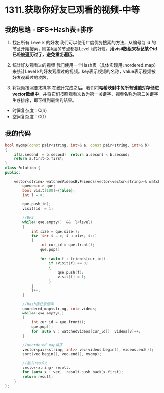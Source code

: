 # 1311.获取你好友已观看的视频-中等





## 我的思路 - BFS+Hash表+排序

1. 找出所有 Level k 的好友
   我们可以使用广度优先搜索的方法，从编号为 id 的节点开始搜索，则第k层的节点都是Level k的好友。**用visit数组来标记某个id已经被遍历过了，避免重复遍历。**

2. 统计好友观看过的视频
   我们使用一个Hash表（具体实现用unordered_map）来统计Level k的好友观看过的视频。key表示视频的名称，value表示视频被好友观看过的次数。
3. 将视频按照要求排序
   在统计完成之后，我们将**哈希映射中的所有键值对存储进vector数组中**，并将它们按照观看次数为第一关键字、视频名称为第二关键字生序排序，即可得到最终的结果。

- 时间复杂度：O(n)
- 空间复杂度：O(1)

## 我的代码

```c++
bool mycmp(const pair<string, int>& a, const pair<string, int>& b)
{
    if(a.second != b.second)  return a.second < b.second;
    return a.first<b.first;
}
class Solution {
public:

    vector<string> watchedVideosByFriends(vector<vector<string>>& watchedVideos, vector<vector<int>>& friends, int id, int level) {
        queue<int> que;
        bool visit[100]={false};
        int l = 0;

        que.push(id);
        visit[id] = 1;
        
        //BFS
        while(!que.empty()  &&  l<level)
        {
            int size = que.size();
            for (int i = 0; i < size; i++)
            {
                int cur_id = que.front();
                que.pop();
                
                for (auto f : friends[cur_id])
                    if (visit[f] == 0)
                    {
                        que.push(f);
                        visit[f] = 1;
                    }
            }
            l++;
        }

        //hash表记录频率
        unordered_map<string, int> videos;
        while(!que.empty())
        {
            int cur_id = que.front();
            que.pop();
            for (auto v : watchedVideos[cur_id])  videos[v]++;
        }
        
        //unordered_map排序
        vector<pair<string, int>> vec(videos.begin(), videos.end());
        sort(vec.begin(), vec.end(), mycmp);

        //装入result
        vector<string> result;
        for (auto x : vec)  result.push_back(x.first);
        return result;
    }
};
```

